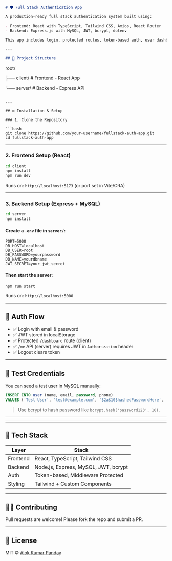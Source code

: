 
```md
# 🛡️ Full Stack Authentication App

A production-ready full stack authentication system built using:

- Frontend: React with TypeScript, Tailwind CSS, Axios, React Router
- Backend: Express.js with MySQL, JWT, bcrypt, dotenv

This app includes login, protected routes, token-based auth, user dashboard editing, and clean UI.

---

## 📁 Project Structure

```

root/

├── client/         # Frontend - React App

└── server/         # Backend - Express API

````

---

## ⚙️ Installation & Setup

### 1. Clone the Repository

```bash
git clone https://github.com/your-username/fullstack-auth-app.git
cd fullstack-auth-app
````

---

### 2. Frontend Setup (React)

```bash
cd client
npm install
npm run dev
```

Runs on: `http://localhost:5173` (or port set in Vite/CRA)

---

### 3. Backend Setup (Express + MySQL)

```bash
cd server
npm install
```

#### Create a `.env` file in `server/`:

```env
PORT=5000
DB_HOST=localhost
DB_USER=root
DB_PASSWORD=yourpassword
DB_NAME=yourdbname
JWT_SECRET=your_jwt_secret
```

#### Then start the server:

```bash
npm run start
```

Runs on: `http://localhost:5000`

---

## 🔐 Auth Flow

* ✅ Login with email & password
* ✅ JWT stored in localStorage
* ✅ Protected `/dashboard` route (client)
* ✅ `/me` API (server) requires JWT in `Authorization` header
* ✅ Logout clears token

---

## 🧪 Test Credentials

You can seed a test user in MySQL manually:

```sql
INSERT INTO user (name, email, password, phone)
VALUES ('Test User', 'test@example.com', '$2a$10$hashedPasswordHere', '9999999999');
```

> Use bcrypt to hash password like `bcrypt.hash('password123', 10)`.

---



---

## 🧰 Tech Stack

| Layer    | Stack                                |
| -------- | ------------------------------------ |
| Frontend | React, TypeScript, Tailwind CSS      |
| Backend  | Node.js, Express, MySQL, JWT, bcrypt |
| Auth     | Token-based, Middleware Protected    |
| Styling  | Tailwind + Custom Components         |

---

## 🙋‍♂️ Contributing

Pull requests are welcome! Please fork the repo and submit a PR.

---

## 📄 License

MIT © [Alok Kumar Panday](https://github.com/Alok345)
